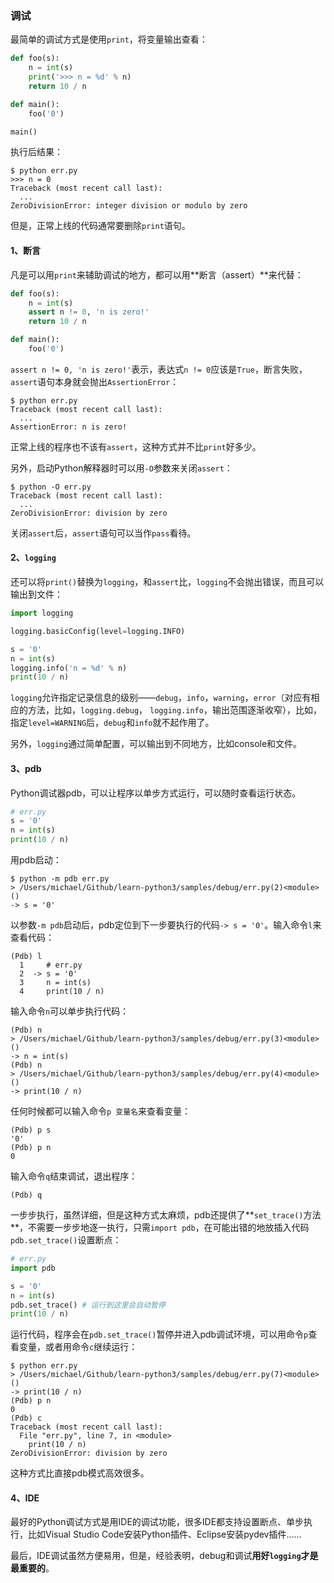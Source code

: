 ### 调试

最简单的调试方式是使用`print`，将变量输出查看：

```python
def foo(s):
    n = int(s)
    print('>>> n = %d' % n)
    return 10 / n

def main():
    foo('0')

main()
```

执行后结果：

```shell
$ python err.py
>>> n = 0
Traceback (most recent call last):
  ...
ZeroDivisionError: integer division or modulo by zero
```

但是，正常上线的代码通常要删除`print`语句。

#### 1、断言

凡是可以用`print`来辅助调试的地方，都可以用**断言（assert）**来代替：

```python
def foo(s):
    n = int(s)
    assert n != 0, 'n is zero!'
    return 10 / n

def main():
    foo('0')
```

`assert n != 0, 'n is zero!'`表示，表达式`n != 0`应该是`True`，断言失败，`assert`语句本身就会抛出`AssertionError`：

```shell
$ python err.py
Traceback (most recent call last):
  ...
AssertionError: n is zero!
```

正常上线的程序也不该有`assert`，这种方式并不比`print`好多少。

另外，启动Python解释器时可以用`-O`参数来关闭`assert`：

```shell
$ python -O err.py
Traceback (most recent call last):
  ...
ZeroDivisionError: division by zero
```

关闭`assert`后，`assert`语句可以当作`pass`看待。

#### 2、`logging`

还可以将`print()`替换为`logging`，和`assert`比，`logging`不会抛出错误，而且可以输出到文件：

```python
import logging

logging.basicConfig(level=logging.INFO)

s = '0'
n = int(s)
logging.info('n = %d' % n)
print(10 / n)
```

`logging`允许指定记录信息的级别——`debug`，`info`，`warning`，`error`（对应有相应的方法，比如，`logging.debug`， `logging.info`，输出范围逐渐收窄），比如，指定`level=WARNING`后，`debug`和`info`就不起作用了。

另外，`logging`通过简单配置，可以输出到不同地方，比如console和文件。

#### 3、pdb

Python调试器pdb，可以让程序以单步方式运行，可以随时查看运行状态。

```python
# err.py
s = '0'
n = int(s)
print(10 / n)
```

用pdb启动：

```shell
$ python -m pdb err.py
> /Users/michael/Github/learn-python3/samples/debug/err.py(2)<module>()
-> s = '0'
```

以参数`-m pdb`启动后，pdb定位到下一步要执行的代码`-> s = '0'`。输入命令`l`来查看代码：

```shell
(Pdb) l
  1     # err.py
  2  -> s = '0'
  3     n = int(s)
  4     print(10 / n)
```

输入命令`n`可以单步执行代码：

```shell
(Pdb) n
> /Users/michael/Github/learn-python3/samples/debug/err.py(3)<module>()
-> n = int(s)
(Pdb) n
> /Users/michael/Github/learn-python3/samples/debug/err.py(4)<module>()
-> print(10 / n)
```

任何时候都可以输入命令`p 变量名`来查看变量：

```shell
(Pdb) p s
'0'
(Pdb) p n
0
```

输入命令`q`结束调试，退出程序：

```shell
(Pdb) q
```

一步步执行，虽然详细，但是这种方式太麻烦，pdb还提供了**`set_trace()`方法**，不需要一步步地逐一执行，只需`import pdb`，在可能出错的地放插入代码`pdb.set_trace()`设置断点：

```python
# err.py
import pdb

s = '0'
n = int(s)
pdb.set_trace() # 运行到这里会自动暂停
print(10 / n)
```

运行代码，程序会在`pdb.set_trace()`暂停并进入pdb调试环境，可以用命令`p`查看变量，或者用命令`c`继续运行：

```shell
$ python err.py 
> /Users/michael/Github/learn-python3/samples/debug/err.py(7)<module>()
-> print(10 / n)
(Pdb) p n
0
(Pdb) c
Traceback (most recent call last):
  File "err.py", line 7, in <module>
    print(10 / n)
ZeroDivisionError: division by zero
```

这种方式比直接pdb模式高效很多。

#### 4、IDE

最好的Python调试方式是用IDE的调试功能，很多IDE都支持设置断点、单步执行，比如Visual Studio Code安装Python插件、Eclipse安装pydev插件……

最后，IDE调试虽然方便易用，但是，经验表明，debug和调试**用好`logging`才是最重要的**。